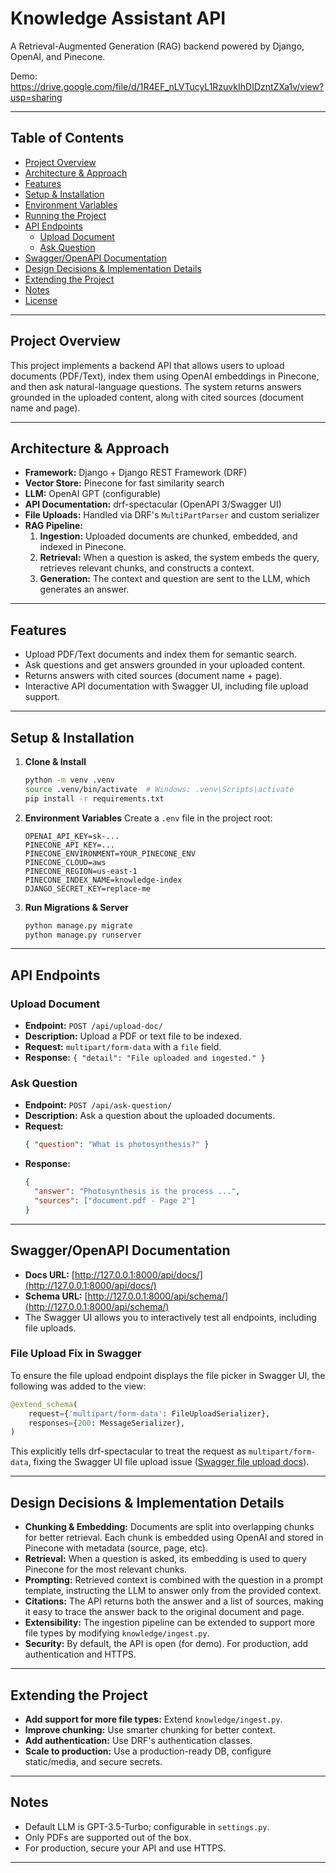 # Knowledge Assistant API

A Retrieval-Augmented Generation (RAG) backend powered by Django, OpenAI, and Pinecone.

Demo: 
https://drive.google.com/file/d/1R4EF_nLVTucyL1RzuvkIhDIDzntZXa1v/view?usp=sharing

---

## Table of Contents
- [Project Overview](#project-overview)
- [Architecture & Approach](#architecture--approach)
- [Features](#features)
- [Setup & Installation](#setup--installation)
- [Environment Variables](#environment-variables)
- [Running the Project](#running-the-project)
- [API Endpoints](#api-endpoints)
  - [Upload Document](#upload-document)
  - [Ask Question](#ask-question)
- [Swagger/OpenAPI Documentation](#swaggeropenapi-documentation)
- [Design Decisions & Implementation Details](#design-decisions--implementation-details)
- [Extending the Project](#extending-the-project)
- [Notes](#notes)
- [License](#license)

---

## Project Overview

This project implements a backend API that allows users to upload documents (PDF/Text), index them using OpenAI embeddings in Pinecone, and then ask natural-language questions. The system returns answers grounded in the uploaded content, along with cited sources (document name and page).

---

## Architecture & Approach

- **Framework:** Django + Django REST Framework (DRF)
- **Vector Store:** Pinecone for fast similarity search
- **LLM:** OpenAI GPT (configurable)
- **API Documentation:** drf-spectacular (OpenAPI 3/Swagger UI)
- **File Uploads:** Handled via DRF's `MultiPartParser` and custom serializer
- **RAG Pipeline:**
  1. **Ingestion:** Uploaded documents are chunked, embedded, and indexed in Pinecone.
  2. **Retrieval:** When a question is asked, the system embeds the query, retrieves relevant chunks, and constructs a context.
  3. **Generation:** The context and question are sent to the LLM, which generates an answer.

---

## Features
- Upload PDF/Text documents and index them for semantic search.
- Ask questions and get answers grounded in your uploaded content.
- Returns answers with cited sources (document name + page).
- Interactive API documentation with Swagger UI, including file upload support.

---

## Setup & Installation

1. **Clone & Install**
   ```bash
   python -m venv .venv
   source .venv/bin/activate  # Windows: .venv\Scripts\activate
   pip install -r requirements.txt
   ```

2. **Environment Variables**
   Create a `.env` file in the project root:
   ```
   OPENAI_API_KEY=sk-...
   PINECONE_API_KEY=...
   PINECONE_ENVIRONMENT=YOUR_PINECONE_ENV
   PINECONE_CLOUD=aws
   PINECONE_REGION=us-east-1
   PINECONE_INDEX_NAME=knowledge-index
   DJANGO_SECRET_KEY=replace-me
   ```

3. **Run Migrations & Server**
   ```bash
   python manage.py migrate
   python manage.py runserver
   ```

---

## API Endpoints

### Upload Document
- **Endpoint:** `POST /api/upload-doc/`
- **Description:** Upload a PDF or text file to be indexed.
- **Request:** `multipart/form-data` with a `file` field.
- **Response:** `{ "detail": "File uploaded and ingested." }`

### Ask Question
- **Endpoint:** `POST /api/ask-question/`
- **Description:** Ask a question about the uploaded documents.
- **Request:**
  ```json
  { "question": "What is photosynthesis?" }
  ```
- **Response:**
  ```json
  {
    "answer": "Photosynthesis is the process ...",
    "sources": ["document.pdf - Page 2"]
  }
  ```

---

## Swagger/OpenAPI Documentation

- **Docs URL:** [http://127.0.0.1:8000/api/docs/](http://127.0.0.1:8000/api/docs/)
- **Schema URL:** [http://127.0.0.1:8000/api/schema/](http://127.0.0.1:8000/api/schema/)
- The Swagger UI allows you to interactively test all endpoints, including file uploads.

### File Upload Fix in Swagger
To ensure the file upload endpoint displays the file picker in Swagger UI, the following was added to the view:
```python
@extend_schema(
    request={'multipart/form-data': FileUploadSerializer},
    responses={200: MessageSerializer},
)
```
This explicitly tells drf-spectacular to treat the request as `multipart/form-data`, fixing the Swagger UI file upload issue ([Swagger file upload docs](https://swagger.io/docs/specification/v2_0/file-upload/)).

---

## Design Decisions & Implementation Details

- **Chunking & Embedding:** Documents are split into overlapping chunks for better retrieval. Each chunk is embedded using OpenAI and stored in Pinecone with metadata (source, page, etc).
- **Retrieval:** When a question is asked, its embedding is used to query Pinecone for the most relevant chunks.
- **Prompting:** Retrieved context is combined with the question in a prompt template, instructing the LLM to answer only from the provided context.
- **Citations:** The API returns both the answer and a list of sources, making it easy to trace the answer back to the original document and page.
- **Extensibility:** The ingestion pipeline can be extended to support more file types by modifying `knowledge/ingest.py`.
- **Security:** By default, the API is open (for demo). For production, add authentication and HTTPS.

---

## Extending the Project
- **Add support for more file types:** Extend `knowledge/ingest.py`.
- **Improve chunking:** Use smarter chunking for better context.
- **Add authentication:** Use DRF's authentication classes.
- **Scale to production:** Use a production-ready DB, configure static/media, and secure secrets.

---

## Notes
- Default LLM is GPT-3.5-Turbo; configurable in `settings.py`.
- Only PDFs are supported out of the box.
- For production, secure your API and use HTTPS.

---

